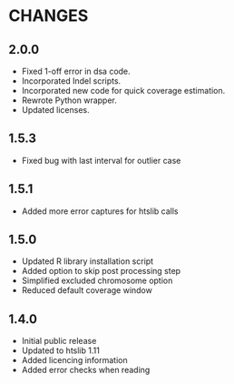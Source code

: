 # CHANGES

## 2.0.0

* Fixed 1-off error in dsa code.
* Incorporated Indel scripts.
* Incorporated new code for quick coverage estimation.
* Rewrote Python wrapper.
* Updated licenses.

## 1.5.3

* Fixed bug with last interval for outlier case

## 1.5.1

* Added more error captures for htslib calls

## 1.5.0

* Updated R library installation script
* Added option to skip post processing step
* Simplified excluded chromosome option
* Reduced default coverage window

## 1.4.0

* Initial public release
* Updated to htslib 1.11
* Added licencing information
* Added error checks when reading


